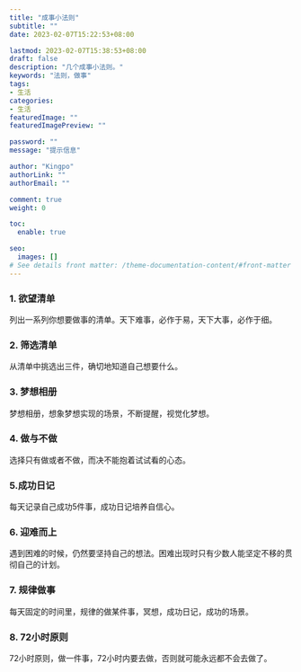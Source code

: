 ```yaml
---
title: "成事小法则"
subtitle: ""
date: 2023-02-07T15:22:53+08:00

lastmod: 2023-02-07T15:38:53+08:00
draft: false
description: "几个成事小法则。"
keywords: "法则，做事"
tags:
- 生活
categories:
- 生活
featuredImage: ""
featuredImagePreview: ""

password: ""
message: "提示信息"

author: "Kingpo"
authorLink: ""
authorEmail: ""

comment: true
weight: 0

toc:
  enable: true

seo:
  images: []
# See details front matter: /theme-documentation-content/#front-matter
---
```


<!--more-->
### 1. 欲望清单
列出一系列你想要做事的清单。天下难事，必作于易，天下大事，必作于细。
### 2. 筛选清单
从清单中挑选出三件，确切地知道自己想要什么。
### 3. 梦想相册
梦想相册，想象梦想实现的场景，不断提醒，视觉化梦想。
### 4. 做与不做
选择只有做或者不做，而决不能抱着试试看的心态。
### 5.成功日记
每天记录自己成功5件事，成功日记培养自信心。
### 6. 迎难而上
遇到困难的时候，仍然要坚持自己的想法。困难出现时只有少数人能坚定不移的贯彻自己的计划。
### 7. 规律做事
每天固定的时间里，规律的做某件事，冥想，成功日记，成功的场景。
### 8. 72小时原则
72小时原则，做一件事，72小时内要去做，否则就可能永远都不会去做了。
